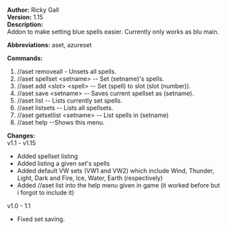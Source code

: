 **Author:** Ricky Gall  
**Version:** 1.15  
**Description:**  
Addon to make setting blue spells easier. Currently only works as blu main.

**Abbreviations:** aset, azureset

**Commands:**
 1. //aset removeall - Unsets all spells.
 2. //aset spellset &lt;setname&gt; -- Set (setname)'s spells.
 3. //aset add &lt;slot&gt; &lt;spell&gt; -- Set (spell) to slot (slot (number)).
 4. //aset save &lt;setname&gt; -- Saves current spellset as (setname).
 5. //aset list -- Lists currently set spells.
 6. //aset listsets -- Lists all spellsets.
 7. //aset getsetlist &lt;setname&gt; -- List spells in (setname)
 8. //aset help --Shows this menu.
 
**Changes:**  
v1.1 - v1.15  
 * Added spellset listing
 * Added listing a given set's spells
 * Added default VW sets (VW1 and VW2) which include Wind, Thunder, Light, Dark and Fire, Ice, Water, Earth (respectively)
 * Added //aset list into the help menu given in game (it worked before but i forgot to include it)

v1.0 - 1.1
 * Fixed set saving.